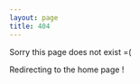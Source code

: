 ```yaml
---
layout: page
title: 404
---
```

<p>Sorry this page does not exist =(</p>
<span>Redirecting to the home page ! </span>